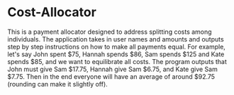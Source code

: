# Cost-Allocator

This is a payment allocator designed to address splitting costs among individuals. The application takes in user names and amounts and outputs step by step instructions on how to make all payments equal. For example, let's say John spent $75, Hannah spends $86, Sam spends $125 and Kate spends $85, and we want to equilibrate all costs. The program outputs that John must give Sam $17.75, Hannah give Sam $6.75, and Kate give Sam $7.75. Then in the end everyone will have an average of around $92.75 (rounding can make it slightly off). 
